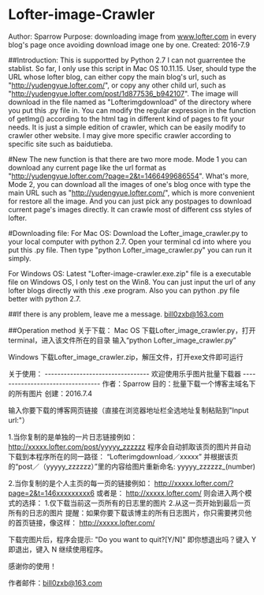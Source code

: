 # Lofter-image-Crawler
Author: Sparrow 
Purpose: downloading image from www.lofter.com in every blog's page once avoiding download image one by one. 
Created: 2016-7.9 

##Introduction:
This is supportted by Python 2.7 I can not guarrentee the stablist. So far, I only use this script in Mac OS 10.11.15. User, should type the URL whose lofter blog, can either copy the main blog's url, such as "http://yudengyue.lofter.com/", or copy any other child url, such as "http://yudengyue.lofter.com/post/1d877536_b942107". The image will download in the file named as "Lofterimgdownload" of the directory where you put this .py file in. You can modify the regular expression in the function of getImg() according to the html tag in different kind of pages to fit your needs. It is just a simple edition of crawler, which can be easily modify to crawler other website. I may give more specific crawler according to specific site such as baidutieba.

#New
The new function is that there are two more mode.  Mode 1 you can download any current page like the url format as "http://yudengyue.lofter.com/?page=2&t=1466499686554". What's more, Mode 2, you can download all the images of one's blog once with type the main URL such as "http://yudengyue.lofter.com/", which is more convenient for restore all the image.
And you can just pick any postpages to download current page's images directly. It can crawle most of different css styles of lofter.

#Downloading file:
For Mac OS:
Download the Lofter_image_crawler.py to your local computer with python 2.7. Open your terminal cd into where you put this .py file. Then type "python Lofter_image_crawler.py" you can run it simply.

For Windows OS:
Latest "Lofter-image-crawler.exe.zip" file is a executable file on Windows OS, I only test on the Win8. You can just input the url of any lofter blogs directly with this .exe program.
Also you can python .py file better with python 2.7.

##If there is any problem, leave me a message.
bill0zxb@163.com

##Operation method
关于下载：
Mac OS
下载Lofter_image_crawler.py，打开terminal，进入该文件所在的目录 输入“python Lofter_image_crawler.py”

Windows
下载Lofter_image_crawler.zip，解压文件，打开exe文件即可运行

关于使用：
             ---------------------------------
                  欢迎使用乐乎图片批量下载器
             ---------------------------------
             作者：Sparrow
             目的：批量下载一个博客主域名下的所有图片
             创建：2016.7.4

输入你要下载的博客网页链接（直接在浏览器地址栏全选地址复制粘贴到"Input url:"）

1.当你复制的是单独的一片日志链接例如：
http://xxxxx.lofter.com/post/yyyyy_zzzzzz
程序会自动抓取该页的图片并自动下载到本程序所在的同一路径：
“Lofterimgdownload／xxxxx”
并根据该页的“post／（yyyyy_zzzzzz）”里的内容给图片重新命名:
yyyyy_zzzzzz_(number)

2.当你复制的是个人主页的每一页的链接例如：
http://xxxxx.lofter.com/?page=2&t=146xxxxxxxxx6
或者是：
http://xxxxx.lofter.com/
则会进入两个模式的选择：
1.仅下载当前这一页所有的日志里的图片
2.从这一页开始到最后一页所有的日志的图片
提醒：如果你要下载该博主的所有日志图片，你只需要拷贝他的首页链接，像这样：
http://xxxxx.lofter.com/

下载完图片后，程序会提示: "Do you want to quit?[Y/N]"
即你想退出吗？键入 Y 即退出，键入 N 继续使用程序。

感谢你的使用！

作者邮件：bill0zxb@163.com

